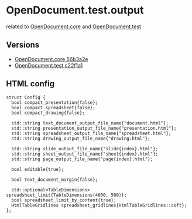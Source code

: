 # OpenDocument.test.output

related to [OpenDocument.core](https://github.com/opendocument-app/OpenDocument.core) and [OpenDocument.test](https://github.com/opendocument-app/OpenDocument.test)

## Versions

- [OpenDocument.core 56b3a2e](https://github.com/opendocument-app/OpenDocument.core/tree/56b3a2e3d9a0fb6d26689ee57d31d78642162160)
- [OpenDocument.test c22f1a1](https://github.com/opendocument-app/OpenDocument.test/tree/c22f1a1b1d6050f99f0f9c603818fb7b8a96ace7)

## HTML config

```
struct Config {
  bool compact_presentation{false};
  bool compact_spreadsheet{false};
  bool compact_drawing{false};

  std::string text_document_output_file_name{"document.html"};
  std::string presentation_output_file_name{"presentation.html"};
  std::string spreadsheet_output_file_name{"spreadsheet.html"};
  std::string drawing_output_file_name{"drawing.html"};

  std::string slide_output_file_name{"slide{index}.html"};
  std::string sheet_output_file_name{"sheet{index}.html"};
  std::string page_output_file_name{"page{index}.html"};

  bool editable{true};

  bool text_document_margin{false};

  std::optional<TableDimensions> spreadsheet_limit{TableDimensions(4000, 500)};
  bool spreadsheet_limit_by_content{true};
  HtmlTableGridlines spreadsheet_gridlines{HtmlTableGridlines::soft};
};
```
